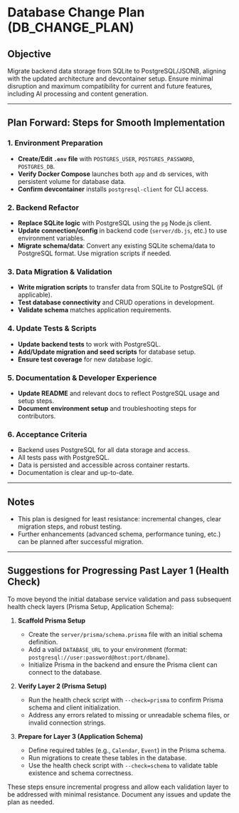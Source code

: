 # Database Change Plan (DB_CHANGE_PLAN)

## Objective

Migrate backend data storage from SQLite to PostgreSQL/JSONB, aligning with the updated architecture and devcontainer setup. Ensure minimal disruption and maximum compatibility for current and future features, including AI processing and content generation.

---

## Plan Forward: Steps for Smooth Implementation

### 1. Environment Preparation

- **Create/Edit `.env` file** with `POSTGRES_USER`, `POSTGRES_PASSWORD`, `POSTGRES_DB`.
- **Verify Docker Compose** launches both `app` and `db` services, with persistent volume for database data.
- **Confirm devcontainer** installs `postgresql-client` for CLI access.

### 2. Backend Refactor

- **Replace SQLite logic** with PostgreSQL using the `pg` Node.js client.
- **Update connection/config** in backend code (`server/db.js`, etc.) to use environment variables.
- **Migrate schema/data**: Convert any existing SQLite schema/data to PostgreSQL format. Use migration scripts if needed.

### 3. Data Migration & Validation

- **Write migration scripts** to transfer data from SQLite to PostgreSQL (if applicable).
- **Test database connectivity** and CRUD operations in development.
- **Validate schema** matches application requirements.

### 4. Update Tests & Scripts

- **Update backend tests** to work with PostgreSQL.
- **Add/Update migration and seed scripts** for database setup.
- **Ensure test coverage** for new database logic.

### 5. Documentation & Developer Experience

- **Update README** and relevant docs to reflect PostgreSQL usage and setup steps.
- **Document environment setup** and troubleshooting steps for contributors.

### 6. Acceptance Criteria

- Backend uses PostgreSQL for all data storage and access.
- All tests pass with PostgreSQL.
- Data is persisted and accessible across container restarts.
- Documentation is clear and up-to-date.

---

## Notes

- This plan is designed for least resistance: incremental changes, clear migration steps, and robust testing.
- Further enhancements (advanced schema, performance tuning, etc.) can be planned after successful migration.

---

## Suggestions for Progressing Past Layer 1 (Health Check)

To move beyond the initial database service validation and pass subsequent health check layers (Prisma Setup, Application Schema):

1. **Scaffold Prisma Setup**

   - Create the `server/prisma/schema.prisma` file with an initial schema definition.
   - Add a valid `DATABASE_URL` to your environment (format: `postgresql://user:password@host:port/dbname`).
   - Initialize Prisma in the backend and ensure the Prisma client can connect to the database.

2. **Verify Layer 2 (Prisma Setup)**

   - Run the health check script with `--check=prisma` to confirm Prisma schema and client initialization.
   - Address any errors related to missing or unreadable schema files, or invalid connection strings.

3. **Prepare for Layer 3 (Application Schema)**
   - Define required tables (e.g., `Calendar`, `Event`) in the Prisma schema.
   - Run migrations to create these tables in the database.
   - Use the health check script with `--check=schema` to validate table existence and schema correctness.

These steps ensure incremental progress and allow each validation layer to be addressed with minimal resistance. Document any issues and update the plan as needed.
